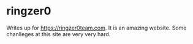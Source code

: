 # ringzer0

Writes up for <https://ringzer0team.com>. It is an amazing website. Some chanlleges at this site are very very hard.

